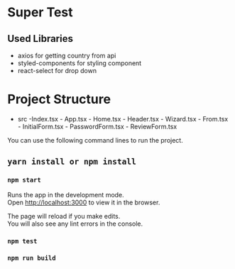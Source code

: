 # Super Test

## Used Libraries
- axios for getting country from api 
- styled-components for styling component
- react-select for drop down 

# Project Structure #
  - src
    -Index.tsx
        - App.tsx
            - Home.tsx
                 - Header.tsx
                 - Wizard.tsx
                 - From.tsx
                      - InitialForm.tsx
                      - PasswordForm.tsx
                      - ReviewForm.tsx
                         
You can use the following command lines to run the project.
## `yarn install or npm install`
### `npm start`
Runs the app in the development mode.\
Open [http://localhost:3000](http://localhost:3000) to view it in the browser.

The page will reload if you make edits.\
You will also see any lint errors in the console.
### `npm test`
### `npm run build`


